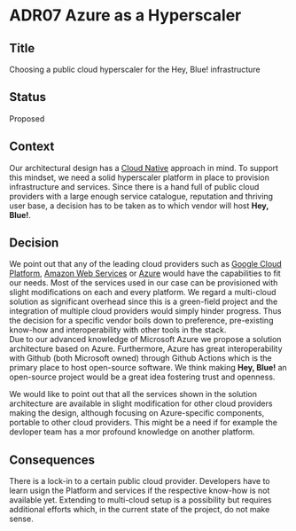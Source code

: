 # ADR07 Azure as a Hyperscaler

## Title
Choosing a public cloud hyperscaler for the Hey, Blue! infrastructure

## Status
Proposed

## Context
Our architectural design has a [Cloud Native](https://www.cncf.io/) approach in mind. To support this mindset, we need a solid hyperscaler platform in place to provision infrastructure and services. Since there is a hand full of public cloud providers with a large enough service catalogue, reputation and thriving user base, a decision has to be taken as to which vendor will host **Hey, Blue!**. 

## Decision
We point out that any of the leading cloud providers such as [Google Cloud Platform](https://cloud.google.com/), [Amazon Web Services](https://aws.amazon.com/) or [Azure](https://azure.microsoft.com/) would have the capabilities to fit our needs. Most of the services used in our case can be provisioned with slight modifications on each and every platform. We regard a multi-cloud solution as significant overhead since this is a green-field project and the integration of multiple cloud providers would simply hinder progress. Thus the decision for a specific vendor boils down to preference, pre-existing know-how and interoperability with other tools in the stack.  
Due to our advanced knowledge of Microsoft Azure we propose a solution architecture based on Azure. Furthermore, Azure has great interoperability with Github (both Microsoft owned) through Github Actions which is the primary place to host open-source software. We think making **Hey, Blue!** an open-source project would be a great idea fostering trust and openness.

We would like to point out that all the services shown in the solution architecture are available in slight modification
for other cloud providers making the design, although focusing on Azure-specific components, portable to other
cloud providers. This might be a need if for example the devloper team has a mor profound knowledge on another platform.

## Consequences
There is a lock-in to a certain public cloud provider. Developers have to learn usign the Platform and services if the respective know-how is not available yet. Extending to multi-cloud setup is a possibility but requires additional efforts which, in the current state of the project, do not make sense.